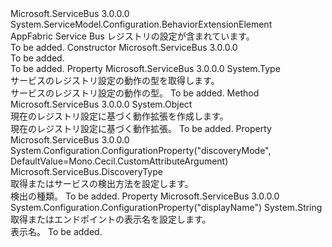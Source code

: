 <Type Name="ServiceRegistrySettingsElement" FullName="Microsoft.ServiceBus.Configuration.ServiceRegistrySettingsElement">
  <TypeSignature Language="C#" Value="public class ServiceRegistrySettingsElement : System.ServiceModel.Configuration.BehaviorExtensionElement" />
  <TypeSignature Language="ILAsm" Value=".class public auto ansi beforefieldinit ServiceRegistrySettingsElement extends System.ServiceModel.Configuration.BehaviorExtensionElement" />
  <TypeSignature Language="DocId" Value="T:Microsoft.ServiceBus.Configuration.ServiceRegistrySettingsElement" />
  <TypeSignature Language="VB.NET" Value="Public Class ServiceRegistrySettingsElement&#xA;Inherits BehaviorExtensionElement" />
  <TypeSignature Language="F#" Value="type ServiceRegistrySettingsElement = class&#xA;    inherit BehaviorExtensionElement" />
  <AssemblyInfo>
    <AssemblyName>Microsoft.ServiceBus</AssemblyName>
    <AssemblyVersion>3.0.0.0</AssemblyVersion>
  </AssemblyInfo>
  <Base>
    <BaseTypeName>System.ServiceModel.Configuration.BehaviorExtensionElement</BaseTypeName>
  </Base>
  <Interfaces />
  <Docs>
    <summary>AppFabric Service Bus レジストリの設定が含まれています。</summary>
    <remarks>To be added.</remarks>
  </Docs>
  <Members>
    <Member MemberName=".ctor">
      <MemberSignature Language="C#" Value="public ServiceRegistrySettingsElement ();" />
      <MemberSignature Language="ILAsm" Value=".method public hidebysig specialname rtspecialname instance void .ctor() cil managed" />
      <MemberSignature Language="DocId" Value="M:Microsoft.ServiceBus.Configuration.ServiceRegistrySettingsElement.#ctor" />
      <MemberSignature Language="VB.NET" Value="Public Sub New ()" />
      <MemberType>Constructor</MemberType>
      <AssemblyInfo>
        <AssemblyName>Microsoft.ServiceBus</AssemblyName>
        <AssemblyVersion>3.0.0.0</AssemblyVersion>
      </AssemblyInfo>
      <Parameters />
      <Docs>
        <summary>To be added.</summary>
        <remarks>To be added.</remarks>
      </Docs>
    </Member>
    <Member MemberName="BehaviorType">
      <MemberSignature Language="C#" Value="public override Type BehaviorType { get; }" />
      <MemberSignature Language="ILAsm" Value=".property instance class System.Type BehaviorType" />
      <MemberSignature Language="DocId" Value="P:Microsoft.ServiceBus.Configuration.ServiceRegistrySettingsElement.BehaviorType" />
      <MemberSignature Language="VB.NET" Value="Public Overrides ReadOnly Property BehaviorType As Type" />
      <MemberSignature Language="F#" Value="member this.BehaviorType : Type" Usage="Microsoft.ServiceBus.Configuration.ServiceRegistrySettingsElement.BehaviorType" />
      <MemberType>Property</MemberType>
      <AssemblyInfo>
        <AssemblyName>Microsoft.ServiceBus</AssemblyName>
        <AssemblyVersion>3.0.0.0</AssemblyVersion>
      </AssemblyInfo>
      <ReturnValue>
        <ReturnType>System.Type</ReturnType>
      </ReturnValue>
      <Docs>
        <summary>サービスのレジストリ設定の動作の型を取得します。</summary>
        <value>サービスのレジストリ設定の動作の型。</value>
        <remarks>To be added.</remarks>
      </Docs>
    </Member>
    <Member MemberName="CreateBehavior">
      <MemberSignature Language="C#" Value="protected override object CreateBehavior ();" />
      <MemberSignature Language="ILAsm" Value=".method familyhidebysig virtual instance object CreateBehavior() cil managed" />
      <MemberSignature Language="DocId" Value="M:Microsoft.ServiceBus.Configuration.ServiceRegistrySettingsElement.CreateBehavior" />
      <MemberSignature Language="VB.NET" Value="Protected Overrides Function CreateBehavior () As Object" />
      <MemberSignature Language="F#" Value="override this.CreateBehavior : unit -&gt; obj" Usage="serviceRegistrySettingsElement.CreateBehavior " />
      <MemberType>Method</MemberType>
      <AssemblyInfo>
        <AssemblyName>Microsoft.ServiceBus</AssemblyName>
        <AssemblyVersion>3.0.0.0</AssemblyVersion>
      </AssemblyInfo>
      <ReturnValue>
        <ReturnType>System.Object</ReturnType>
      </ReturnValue>
      <Parameters />
      <Docs>
        <summary>現在のレジストリ設定に基づく動作拡張を作成します。</summary>
        <returns>現在のレジストリ設定に基づく動作拡張。</returns>
        <remarks>To be added.</remarks>
      </Docs>
    </Member>
    <Member MemberName="DiscoveryMode">
      <MemberSignature Language="C#" Value="public Microsoft.ServiceBus.DiscoveryType DiscoveryMode { get; set; }" />
      <MemberSignature Language="ILAsm" Value=".property instance valuetype Microsoft.ServiceBus.DiscoveryType DiscoveryMode" />
      <MemberSignature Language="DocId" Value="P:Microsoft.ServiceBus.Configuration.ServiceRegistrySettingsElement.DiscoveryMode" />
      <MemberSignature Language="VB.NET" Value="Public Property DiscoveryMode As DiscoveryType" />
      <MemberSignature Language="F#" Value="member this.DiscoveryMode : Microsoft.ServiceBus.DiscoveryType with get, set" Usage="Microsoft.ServiceBus.Configuration.ServiceRegistrySettingsElement.DiscoveryMode" />
      <MemberType>Property</MemberType>
      <AssemblyInfo>
        <AssemblyName>Microsoft.ServiceBus</AssemblyName>
        <AssemblyVersion>3.0.0.0</AssemblyVersion>
      </AssemblyInfo>
      <Attributes>
        <Attribute>
          <AttributeName>System.Configuration.ConfigurationProperty("discoveryMode", DefaultValue=Mono.Cecil.CustomAttributeArgument)</AttributeName>
        </Attribute>
      </Attributes>
      <ReturnValue>
        <ReturnType>Microsoft.ServiceBus.DiscoveryType</ReturnType>
      </ReturnValue>
      <Docs>
        <summary>取得またはサービスの検出方法を設定します。</summary>
        <value>検出の種類。</value>
        <remarks>To be added.</remarks>
      </Docs>
    </Member>
    <Member MemberName="DisplayName">
      <MemberSignature Language="C#" Value="public string DisplayName { get; set; }" />
      <MemberSignature Language="ILAsm" Value=".property instance string DisplayName" />
      <MemberSignature Language="DocId" Value="P:Microsoft.ServiceBus.Configuration.ServiceRegistrySettingsElement.DisplayName" />
      <MemberSignature Language="VB.NET" Value="Public Property DisplayName As String" />
      <MemberSignature Language="F#" Value="member this.DisplayName : string with get, set" Usage="Microsoft.ServiceBus.Configuration.ServiceRegistrySettingsElement.DisplayName" />
      <MemberType>Property</MemberType>
      <AssemblyInfo>
        <AssemblyName>Microsoft.ServiceBus</AssemblyName>
        <AssemblyVersion>3.0.0.0</AssemblyVersion>
      </AssemblyInfo>
      <Attributes>
        <Attribute>
          <AttributeName>System.Configuration.ConfigurationProperty("displayName")</AttributeName>
        </Attribute>
      </Attributes>
      <ReturnValue>
        <ReturnType>System.String</ReturnType>
      </ReturnValue>
      <Docs>
        <summary>取得またはエンドポイントの表示名を設定します。</summary>
        <value>表示名。</value>
        <remarks>To be added.</remarks>
      </Docs>
    </Member>
  </Members>
</Type>